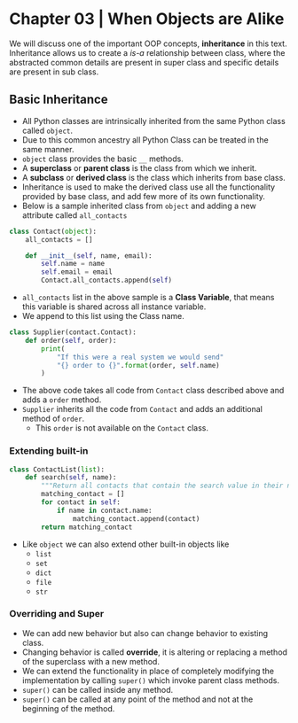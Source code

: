 # Chapter 03 | When Objects are Alike #

We will discuss one of the important OOP concepts, **inheritance** in this text. Inheritance allows us to create a *is-a* relationship between class, where the abstracted common details are present in super class and specific details are present in sub class.

## Basic Inheritance ##

* All Python classes are intrinsically inherited from the same Python class called `object`.
* Due to this common ancestry all Python Class can be treated in the same manner.
* `object` class provides the basic `__` methods.
* A **superclass** or **parent class** is the class from which we inherit.
* A **subclass** or **derived class** is the class which inherits from base class.
* Inheritance is used to make the derived class use all the functionality provided by base class, and add few more of its own functionality.
* Below is a sample inherited class from `object` and adding a new attribute called `all_contacts`


```python
class Contact(object):
    all_contacts = []

    def __init__(self, name, email):
        self.name = name
        self.email = email
        Contact.all_contacts.append(self)
```

* `all_contacts` list in the above sample is a **Class Variable**, that means this variable is shared across all instance variable.
* We append to this list using the Class name.

```python
class Supplier(contact.Contact):
    def order(self, order):
        print(
            "If this were a real system we would send"
            "{} order to {}".format(order, self.name)
        )
```

* The above code takes all code from `Contact` class described above and adds a `order` method.
* `Supplier` inherits all the code from `Contact` and adds an additional method of `order`.
    - This `order` is not available on the `Contact` class.

### Extending built-in ###

```python
class ContactList(list):
    def search(self, name):
        """Return all contacts that contain the search value in their name"""
        matching_contact = []
        for contact in self:
            if name in contact.name:
                matching_contact.append(contact)
        return matching_contact
```

* Like `object` we can also extend other built-in objects like
    - `list`
    - `set`
    - `dict`
    - `file`
    - `str`


### Overriding and Super ###

* We can add new behavior but also can change behavior to existing class. 
* Changing behavior is called **override**, it is altering or replacing a method of the superclass with a new method.
* We can extend the functionality in place of completely modifying the implementation by calling `super()` which invoke parent class methods.
* `super()` can be called inside any method.
* `super()` can be called at any point of the method and not at the beginning of the method.

